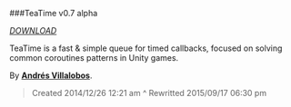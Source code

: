 ###TeaTime v0.7 alpha

_[DOWNLOAD](http://github.com/alvivar/TeaTime/raw/master/TeaTime.zip)_


TeaTime is a fast & simple queue for timed callbacks, focused on solving
common coroutines patterns in Unity games.

By **[Andrés Villalobos](http://twitter.com/matnesis)**.


> Created 2014/12/26 12:21 am ^ Rewritted 2015/09/17 06:30 pm
